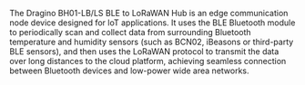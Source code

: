 The Dragino BH01-LB/LS BLE to LoRaWAN Hub is an edge communication node device designed for loT applications. It uses the BLE Bluetooth module to periodically scan and collect data from surrounding Bluetooth temperature and humidity sensors (such as BCN02, iBeasons or third-party BLE sensors), and then uses the LoRaWAN protocol to transmit the data over long distances to the cloud platform, achieving seamless connection between Bluetooth devices and low-power wide area networks.
